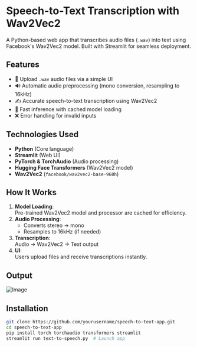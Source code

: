 #  Speech-to-Text Transcription with Wav2Vec2

A Python-based web app that transcribes audio files (`.wav`) into text using Facebook's Wav2Vec2 model. Built with Streamlit for seamless deployment.

## Features
- 🎤 Upload `.wav` audio files via a simple UI
- 🔊 Automatic audio preprocessing (mono conversion, resampling to 16kHz)
- ✍️ Accurate speech-to-text transcription using Wav2Vec2
- 🚀 Fast inference with cached model loading
- ❌ Error handling for invalid inputs

## Technologies Used
- **Python** (Core language)
- **Streamlit** (Web UI)
- **PyTorch & TorchAudio** (Audio processing)
- **Hugging Face Transformers** (Wav2Vec2 model)
- **Wav2Vec2** (`facebook/wav2vec2-base-960h`)

## How It Works
1. **Model Loading**:  
   Pre-trained Wav2Vec2 model and processor are cached for efficiency.
2. **Audio Processing**:  
   - Converts stereo → mono  
   - Resamples to 16kHz (if needed)  
3. **Transcription**:  
   Audio → Wav2Vec2 → Text output  
4. **UI**:  
   Users upload files and receive transcriptions instantly.


## Output
![Image](https://github.com/user-attachments/assets/e2a8db06-efff-4fee-a81c-aba58cdada55)

## Installation
```bash
git clone https://github.com/yourusername/speech-to-text-app.git
cd speech-to-text-app
pip install torch torchaudio transformers streamlit 
streamlit run text-to-speech.py  # Launch app
